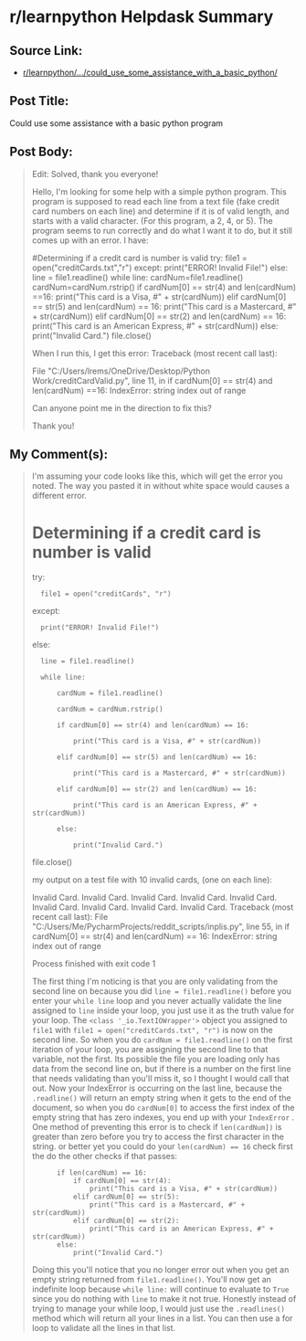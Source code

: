 # r/learnpython Helpdask Summary
## Source Link:
  * [r/learnpython/.../could_use_some_assistance_with_a_basic_python/](https://www.reddit.com/r/learnpython/comments/e4tg67/could_use_some_assistance_with_a_basic_python/)
## Post Title:
  Could use some assistance with a basic python program
## Post Body:
  > Edit: Solved, thank you everyone!
  > 
  > Hello, I'm looking for some help with a simple python program. This program is supposed to read each line from a text file (fake credit card numbers on each line) and determine if it is of valid length, and starts with a valid character. (For this program, a 2, 4, or 5). The program seems to run correctly and do what I want it to do, but it still comes up with an error. I have:
  > 
  > #Determining if a credit card is number is valid
  > try:
  > file1 = open("creditCards.txt","r")
  > except:
  > print("ERROR! Invalid File!")
  > else:
  > line = file1.readline()
  > while line:
  > cardNum=file1.readline()
  > cardNum=cardNum.rstrip()
  > if cardNum[0] == str(4) and len(cardNum) ==16:
  > print("This card is a Visa, #" + str(cardNum))
  > elif cardNum[0] == str(5) and len(cardNum) == 16:
  > print("This card is a Mastercard, #" + str(cardNum))
  > elif cardNum[0] == str(2) and len(cardNum) == 16:
  > print("This card is an American Express, #" + str(cardNum))
  > else:
  > print("Invalid Card.")
  > file.close()
  > 
  > When I run this, I get this error: Traceback (most recent call last):
  > 
  > File "C:/Users/lrems/OneDrive/Desktop/Python Work/creditCardValid.py", line 11, in <module>
  > if cardNum[0] == str(4) and len(cardNum) ==16:
  > IndexError: string index out of range
  > 
  > Can anyone point me in the direction to fix this?
  > 
  > Thank you!

## My Comment(s):
  > I'm assuming your code looks like this, which will get the error you noted. The way you pasted it in without white space would causes a different error.
  > 
  >   # Determining if a credit card is number is valid
  >   
  >   try:
  >   
  >       file1 = open("creditCards", "r")
  >   
  >   except:
  >   
  >       print("ERROR! Invalid File!")
  >   
  >   else:
  >   
  >       line = file1.readline()
  >   
  >       while line:
  >   
  >           cardNum = file1.readline()
  >   
  >           cardNum = cardNum.rstrip()
  >   
  >           if cardNum[0] == str(4) and len(cardNum) == 16:
  >   
  >               print("This card is a Visa, #" + str(cardNum))
  >   
  >           elif cardNum[0] == str(5) and len(cardNum) == 16:
  >   
  >               print("This card is a Mastercard, #" + str(cardNum))
  >   
  >           elif cardNum[0] == str(2) and len(cardNum) == 16:
  >   
  >               print("This card is an American Express, #" + str(cardNum))
  >   
  >           else:
  >   
  >               print("Invalid Card.")
  >   
  >   file.close()
  > 
  > my output on a test file with 10 invalid cards, (one on each line):
  > 
  >   Invalid Card.
  >   Invalid Card.
  >   Invalid Card.
  >   Invalid Card.
  >   Invalid Card.
  >   Invalid Card.
  >   Invalid Card.
  >   Invalid Card.
  >   Invalid Card.
  >   Traceback (most recent call last):
  >     File "C:/Users/Me/PycharmProjects/reddit_scripts/inplis.py", line 55, in <module>
  >       if cardNum[0] == str(4) and len(cardNum) == 16:
  >   IndexError: string index out of range
  >   
  >   Process finished with exit code 1
  > 
  > The first thing I'm noticing is that you are only validating from the second line on because you did `line = file1.readline()` before you enter your `while line` loop and you never actually validate the line assigned to `line` inside your loop, you just use it as the truth value for your loop.  The `<class '_io.TextIOWrapper'>` object you assigned to `file1` with `file1 = open("creditCards.txt", "r")` is now on the second line.  So when you do `cardNum = file1.readline()` on the first iteration of your loop, you are assigning the second line to that variable, not the first.  Its possible the file you are loading only has data from the second line on, but if there is a number on the first line that needs validating than you'll miss it, so I thought I would call that out.  Now your IndexError is occurring on the last line, because the `.readline()` will return an empty string when it gets to the end of the document, so when you do `cardNum[0]` to access the first index of the empty string that has zero indexes, you end up with your `IndexError` . One method of preventing this error is to check if `len(cardNum])` is greater than zero before you try to access the first character in the string. or better yet you could do your `len(cardNum) == 16` check first the do the other checks if that passes:
  > 
  >           if len(cardNum) == 16:
  >               if cardNum[0] == str(4):
  >                   print("This card is a Visa, #" + str(cardNum))
  >               elif cardNum[0] == str(5):
  >                   print("This card is a Mastercard, #" + str(cardNum))
  >               elif cardNum[0] == str(2):
  >                   print("This card is an American Express, #" + str(cardNum))
  >           else:
  >               print("Invalid Card.")
  > 
  > Doing this you'll notice that you no longer error out when you get an empty string returned from `file1.readline()`. You'll now get an indefinite loop because   `while line:` will continue to evaluate to `True` since you do nothing with `line` to make it not true. Honestly instead of trying to manage your while loop, I would just use the `.readlines()` method which will return all your lines in a list. You can then use a for loop to validate all the lines in that list.
